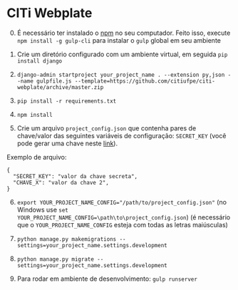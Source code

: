 # CITi Webplate

0. É necessário ter instalado o [npm](https://www.npmjs.com/get-npm) no seu computador. Feito isso, execute `npm install -g gulp-cli` para instalar o `gulp` global em seu ambiente

1. Crie um diretório configurado com um ambiente virtual, em seguida `pip install django`

2. `django-admin startproject your_project_name . --extension py,json --name gulpfile.js --template=https://github.com/citiufpe/citi-webplate/archive/master.zip`

3. `pip install -r requirements.txt`

4. `npm install`

5. Crie um arquivo `project_config.json` que contenha pares de chave/valor das seguintes variáveis de configuração: `SECRET_KEY` (você pode gerar uma chave neste [link](http://www.miniwebtool.com/django-secret-key-generator/)).

Exemplo de arquivo:
```
{
  "SECRET_KEY": "valor da chave secreta",
  "CHAVE_X": "valor da chave 2",
}
```

6. `export YOUR_PROJECT_NAME_CONFIG="/path/to/project_config.json"` (no Windows use `set YOUR_PROJECT_NAME_CONFIG=\path\to\project_config.json`) (é necessário que o `YOUR_PROJECT_NAME_CONFIG` esteja com todas as letras maiúsculas)

7. `python manage.py makemigrations --settings=your_project_name.settings.development`

8. `python manage.py migrate --settings=your_project_name.settings.development`

9. Para rodar em ambiente de desenvolvimento: `gulp runserver`
